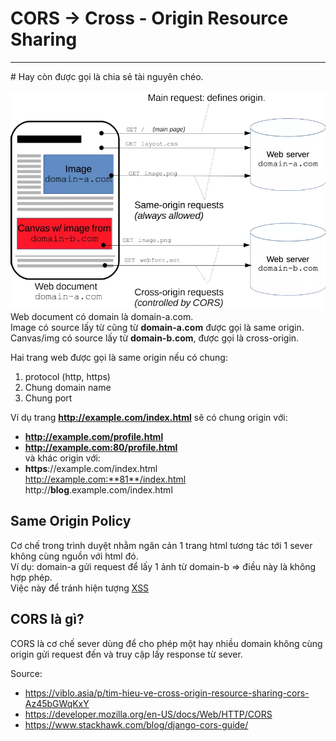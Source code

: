 # CORS -> Cross - Origin Resource Sharing  
<hr>
# Hay còn được gọi là chia sẻ tài nguyên chéo.   

![CORS](imgs/cors.webp)    
Web document có domain là domain-a.com.   
Image có source lấy từ cũng từ **domain-a.com** được gọi là same origin.      
Canvas/img có source lấy từ **domain-b.com**, được gọi là cross-origin.       

Hai trang web được gọi là same origin nếu có chung:    
1. protocol (http, https)
2. Chung domain name 
3. Chung port  

Ví dụ trang **http://example.com/index.html** sẽ có chung origin với:   
- **http://example.com/profile.html**
- **http://example.com:80/profile.html**    
và khác origin với: 
- **https**://example.com/index.html    
http://example.com:**81**/index.html    
http://**blog**.example.com/index.html         

## Same Origin Policy
Cơ chế trong trình duyệt nhằm ngăn cản 1 trang html tương tác tới 1 sever không cùng nguồn với html đó.    
Ví dụ: domain-a gửi request để lấy 1 ảnh từ domain-b  => điều này là không hợp phép.   
Việc này để tránh hiện tượng  [XSS](https://owasp.org/www-community/attacks/xss/ "Cross-Site Scripting (XSS) attacks are a type of injection, in which malicious scripts are injected into otherwise benign and trusted websites.")

## CORS là gì?    
CORS là cơ chế sever dùng để cho phép một hay nhiều domain không cùng origin gửi request đến và truy cập lấy response từ sever.    


Source: 
- https://viblo.asia/p/tim-hieu-ve-cross-origin-resource-sharing-cors-Az45bGWqKxY
- https://developer.mozilla.org/en-US/docs/Web/HTTP/CORS
- https://www.stackhawk.com/blog/django-cors-guide/